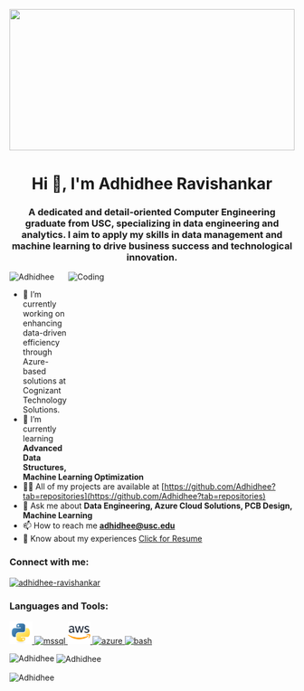 <p align="center">
  <img src="https://user-images.githubusercontent.com/74038190/221352995-5ac18bdf-1a19-4f99-bbb6-77559b220470.gif" width="100%" height="250px">
</p>

<h1 align="center">Hi 👋, I'm Adhidhee Ravishankar</h1>
<h3 align="center">A dedicated and detail-oriented Computer Engineering graduate from USC, specializing in data engineering and analytics. I aim to apply my skills in data management and machine learning to drive business success and technological innovation.</h3>
<img align="right" alt="Coding" width="400" height="350" src="https://user-images.githubusercontent.com/74038190/221352975-94759904-aa4c-4032-a8ab-b546efb9c478.gif">

<p align="left"> <img src="https://komarev.com/ghpvc/?username=Adhidhee&label=Profile%20views&color=0e75b6&style=flat" alt="Adhidhee" /> </p>

- 🔭 I’m currently working on enhancing data-driven efficiency through Azure-based solutions at Cognizant Technology Solutions.
- 🌱 I’m currently learning **Advanced Data Structures, Machine Learning Optimization**
- 👨‍💻 All of my projects are available at [https://github.com/Adhidhee?tab=repositories](https://github.com/Adhidhee?tab=repositories)
- 💬 Ask me about **Data Engineering, Azure Cloud Solutions, PCB Design, Machine Learning**
- 📫 How to reach me **adhidhee@usc.edu**
- 📄 Know about my experiences [Click for Resume](https://www.linkedin.com/in/adhidhee/-4160a1141/overlay/1706576171657/single-media-viewer/?profileId=ACoAACJcwxIBw3U1kCn_xru7BQid37CK6yIYUWg)

<h3 align="left">Connect with me:</h3>
<p align="left">
<a href="https://www.linkedin.com/in/adhidhee/" target="blank"><img align="center" src="https://raw.githubusercontent.com/rahuldkjain/github-profile-readme-generator/master/src/images/icons/Social/linked-in-alt.svg" alt="adhidhee-ravishankar" height="30" width="40" /></a>
</p>

<h3 align="left">Languages and Tools:</h3>
<p align="left"> 
<a href="https://www.python.org" target="_blank" rel="noreferrer"> <img src="https://raw.githubusercontent.com/devicons/devicon/master/icons/python/python-original.svg" alt="python" width="40" height="40"/> </a>
<a href="https://www.microsoft.com/en-us/sql-server" target="_blank" rel="noreferrer"> <img src="https://www.svgrepo.com/show/303229/microsoft-sql-server-logo.svg" alt="mssql" width="40" height="40"/> </a> 
<a href="https://aws.amazon.com" target="_blank" rel="noreferrer"> <img src="https://raw.githubusercontent.com/devicons/devicon/master/icons/amazonwebservices/amazonwebservices-original-wordmark.svg" alt="aws" width="40" height="40"/> </a> 
<a href="https://azure.microsoft.com/en-in/" target="_blank" rel="noreferrer"> <img src="https://www.vectorlogo.zone/logos/microsoft_azure/microsoft_azure-icon.svg" alt="azure" width="40" height="40"/> </a> 
<a href="https://www.gnu.org/software/bash/" target="_blank" rel="noreferrer"> <img src="https://www.vectorlogo.zone/logos/gnu_bash/gnu_bash-icon.svg" alt="bash" width="40" height="40"/> </a>
</p>

<p><img align="left" src="https://github-readme-stats.vercel.app/api/top-langs?username=Adhidhee&show_icons=true&locale=en&layout=compact" alt="Adhidhee" /></p>
<p>&nbsp;<img align="center" src="https://github-readme-stats.vercel.app/api?username=Adhidhee&show_icons=true&locale=en" alt="Adhidhee" /></p>
<p><img align="center" src="https://github-readme-streak-stats.herokuapp.com/?user=Adhidhee&" alt="Adhidhee" /></p>
